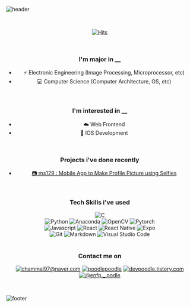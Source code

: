 ![header](https://capsule-render.vercel.app/api?type=waving&color=timeGradient&height=120&section=header&text=✨poodlepoodle✨&fontSize=30)

<br/>

<div align='center'>

[![Hits](https://hits.seeyoufarm.com/api/count/incr/badge.svg?url=https%3A%2F%2Fgithub.com%2Fpoodlepoodle&count_bg=%23000000&title_bg=%231F5594&icon=&icon_color=%23E7E7E7&title=helloooo!&edge_flat=false)](https://hits.seeyoufarm.com)

<br/>

### **I'm major in __**

- ⚡️ Electronic Engineering (Image Processing, Microprocessor, etc)
- 💻 Computer Science (Computer Architecture, OS, etc)

<br/>

### **I'm interested in __**

- ☁️ Web Frontend
- 📱 IOS Development

<br/>

### **Projects i've done recently**

- [📷 ms129 : Mobile App to Make Profile Picture using Selfies](https://github.com/poodlepoodle/ms129-mobileapp-expo)

<br/>

### **Tech Skills i've used**

<img alt="C" src ="https://img.shields.io/badge/C-A8B9CC.svg?&style=flat&logo=c&logoColor=FFFFFF"/>
<br/>
<img alt="Python" src ="https://img.shields.io/badge/Python-3776AB.svg?&style=flat&logo=python&logoColor=FFFFFF"/>
<img alt="Anaconda" src ="https://img.shields.io/badge/Anaconda-44A833.svg?&style=flat&logo=anaconda&logoColor=FFFFFF"/>
<img alt="OpenCV" src ="https://img.shields.io/badge/OpenCV-5C3EE8.svg?&style=flat&logo=opencv&logoColor=FFFFFF"/>
<img alt="Pytorch" src ="https://img.shields.io/badge/Pytorch-EE4C2C.svg?&style=flat&logo=pytorch&logoColor=FFFFFF"/>
<br/>
<!-- <img alt="HTML5" src ="https://img.shields.io/badge/HTML5-E34F26.svg?&style=flat&logo=html5&logoColor=FFFFFF"/> -->
<!-- <img alt="CSS3" src ="https://img.shields.io/badge/CSS3-1572B6.svg?&style=flat&logo=css3&logoColor=FFFFFF"/> -->
<img alt="Javascript" src ="https://img.shields.io/badge/Javascript-F7DF1E.svg?&style=flat&logo=javascript&logoColor=FFFFFF"/>
<!-- <img alt="Node" src ="https://img.shields.io/badge/Node-339933.svg?&style=flat&logo=node.js&logoColor=FFFFFF"/> -->
<img alt="React" src ="https://img.shields.io/badge/React-61DAFB.svg?&style=flat&logo=react&logoColor=FFFFFF"/>
<img alt="React Native" src ="https://img.shields.io/badge/React Native-61DAFB.svg?&style=flat&logo=react&logoColor=FFFFFF"/>
<img alt="Expo" src ="https://img.shields.io/badge/Expo-000020.svg?&style=flat&logo=expo&logoColor=FFFFFF"/>
<br/>
<img alt="Git" src ="https://img.shields.io/badge/Git-F05032.svg?&style=flat&logo=git&logoColor=FFFFFF"/>
<img alt="Markdown" src ="https://img.shields.io/badge/Markdown-000000.svg?&style=flat&logo=markdown&logoColor=FFFFFF"/>
<img alt="Visual Studio Code" src ="https://img.shields.io/badge/VSC-007ACC.svg?&style=flat&logo=visualstudiocode&logoColor=FFFFFF"/>

<br/>
<br/>

### **Contact me on**

[<img alt="chammal97@naver.com" src ="https://img.shields.io/badge/Email-428813.svg?&style=flat&logo=gmail&logoColor=FFFFFF"/>](chammal97@naver.com)
[<img alt="poodlepoodle" src ="https://img.shields.io/badge/Github-181717.svg?&style=flat&logo=github&logoColor=FFFFFF"/>](https://github.com/poodlepoodle/)
[<img alt="devpoodle.tistory.com" src ="https://img.shields.io/badge/Blog-CC0000.svg?&style=flat&logo=jekyll&logoColor=FFFFFF"/>](https://devpoodle.tistory.com/)
[<img alt="@enfp._.oodle" src ="https://img.shields.io/badge/Instagram-E4405F.svg?&style=flat&logo=instagram&logoColor=FFFFFF"/>](https://instagram.com/enfp._.oodle/)

</div>

<br/>

![footer](https://capsule-render.vercel.app/api?type=waving&color=timeGradient&height=120&section=footer)
